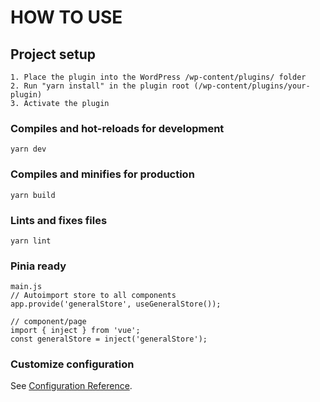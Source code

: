 # HOW TO USE

## Project setup
```
1. Place the plugin into the WordPress /wp-content/plugins/ folder
2. Run "yarn install" in the plugin root (/wp-content/plugins/your-plugin)
3. Activate the plugin
```

### Compiles and hot-reloads for development
```
yarn dev
```

### Compiles and minifies for production
```
yarn build
```

### Lints and fixes files
```
yarn lint
```

### Pinia ready
```
main.js
// Autoimport store to all components
app.provide('generalStore', useGeneralStore());

// component/page
import { inject } from 'vue';
const generalStore = inject('generalStore');
```

### Customize configuration
See [Configuration Reference](https://cli.vuejs.org/config/).
